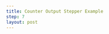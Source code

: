 ```yaml
---
title: Counter Output Stepper Example
step: 7
layout: post
---
```


<script src='https://gist.github.com/madhephaestus/2aab9458ac7321acef29.js'></script>